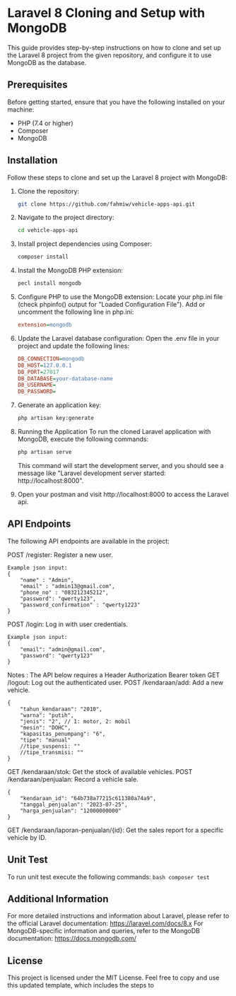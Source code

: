# Laravel 8 Cloning and Setup with MongoDB

This guide provides step-by-step instructions on how to clone and set up the Laravel 8 project from the given repository, and configure it to use MongoDB as the database.

## Prerequisites

Before getting started, ensure that you have the following installed on your machine:

- PHP (7.4 or higher)
- Composer
- MongoDB

## Installation

Follow these steps to clone and set up the Laravel 8 project with MongoDB:

1. Clone the repository:
    ```bash
    git clone https://github.com/fahmiw/vehicle-apps-api.git
    ```
2. Navigate to the project directory:
    ```bash
    cd vehicle-apps-api
    ```
3. Install project dependencies using Composer:
    ```bash
    composer install
    ```
4. Install the MongoDB PHP extension:
    ```bash
    pecl install mongodb
    ```
5. Configure PHP to use the MongoDB extension:
Locate your php.ini file (check phpinfo() output for "Loaded Configuration File").
Add or uncomment the following line in php.ini:
    ```ini
    extension=mongodb
    ```
6. Update the Laravel database configuration:
    Open the .env file in your project and update the following lines:
    ```ini
    DB_CONNECTION=mongodb
    DB_HOST=127.0.0.1
    DB_PORT=27017
    DB_DATABASE=your-database-name
    DB_USERNAME=
    DB_PASSWORD=
    ```
7. Generate an application key:
    ```bash
    php artisan key:generate
    ```
8. Running the Application
    To run the cloned Laravel application with MongoDB, execute the following commands:
    ```bash
    php artisan serve
    ```
    This command will start the development server, and you should see a message like "Laravel development server started: http://localhost:8000".

9. Open your postman and visit http://localhost:8000 to access the Laravel api.

## API Endpoints
The following API endpoints are available in the project:

POST /register: Register a new user.
```
Example json input: 
{
    "name" : "Admin",
    "email" : "admin13@gmail.com",
    "phone_no" : "083212345212",
    "password": "qwerty123",
    "password_confirmation" : "qwerty1223"
}
```
POST /login: Log in with user credentials.
```
Example json input: 
{
    "email": "admin@gmail.com",
    "password": "qwerty123"
}
```

Notes : The API below requires a Header Authorization Bearer token
GET /logout: Log out the authenticated user.
POST /kendaraan/add: Add a new vehicle.
```
{
    "tahun_kendaraan": "2010",
    "warna": "putih",
    "jenis": "2", // 1: motor, 2: mobil
    "mesin": "DOHC",
    "kapasitas_penumpang": "6",
    "tipe": "manual"
    //tipe_suspensi: ""
    //tipe_transmisi: ""
}
```
GET /kendaraan/stok: Get the stock of available vehicles.
POST /kendaraan/penjualan: Record a vehicle sale.
```
{
    "kendaraan_id": "64b738a77215c611380a74a9",
    "tanggal_penjualan": "2023-07-25",
    "harga_penjualan": "12000000000"
}
```
GET /kendaraan/laporan-penjualan/{id}: Get the sales report for a specific vehicle by ID.

## Unit Test
To run unit test execute the following commands:
    ```bash
    composer test
    ```

## Additional Information
For more detailed instructions and information about Laravel, please refer to the official Laravel documentation: https://laravel.com/docs/8.x
For MongoDB-specific information and queries, refer to the MongoDB documentation: https://docs.mongodb.com/

## License
This project is licensed under the MIT License.
Feel free to copy and use this updated template, which includes the steps to 